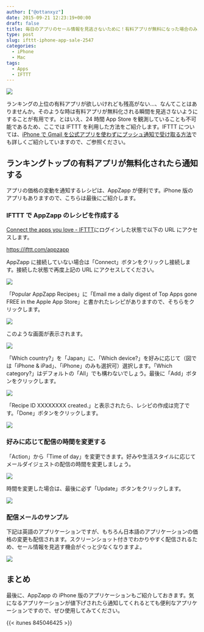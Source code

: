 ```yaml
---
author: ["@ottanxyz"]
date: 2015-09-21 12:23:19+00:00
draft: false
title: 毎日のアプリのセール情報を見逃さないために！有料アプリが無料になった場合のみメールで通知してくれるサービスを作ろう！
type: post
slug: ifttt-iphone-app-sale-2547
categories:
  - iPhone
  - Mac
tags:
  - Apps
  - IFTTT
---
```


![](/uploads/2015/09/150921-55fff6bbaff71.png)

ランキングの上位の有料アプリが欲しいけれども残高がない…、なんてことはありませんか。そのような時は有料アプリが無料化される瞬間を見逃さないようにすることが有用です。とはいえ、24 時間 App Store を観測していることも不可能であるため、ここでは IFTTT を利用した方法をご紹介します。IFTTT については、[iPhone で Gmail を公式アプリを使わずにプッシュ通知で受け取る方法](/posts/2014/09/iphone-gmail-push-490/)でも詳しくご紹介していますので、ご参照ください。

## ランキングトップの有料アプリが無料化されたら通知する

アプリの価格の変動を通知するレシピは、AppZapp が便利です。iPhone 版のアプリもありますので、こちらは最後にご紹介します。

### IFTTT で AppZapp のレシピを作成する

[Connect the apps you love - IFTTT](https://ifttt.com/)にログインした状態で以下の URL にアクセスします。

https://ifttt.com/appzapp

AppZapp に接続していない場合は「Connect」ボタンをクリックし接続します。接続した状態で再度上記の URL にアクセスしてください。

![](/uploads/2015/09/150921-55fff6c0b3e2f.png)

「Popular AppZapp Recipes」に「Email me a daily digest of Top Apps gone FREE in the Apple App Store」と書かれたレシピがありますので、そちらをクリックします。

![](/uploads/2015/09/150921-55fff6c36ae5b.png)

このような画面が表示されます。

![](/uploads/2015/09/150921-55fff6c61729f.png)

「Which country?」を「Japan」に、「Which device?」を好みに応じて（図では「iPhone & iPad」、「iPhone」のみも選択可）選択します。「Which category?」はデフォルトの「All」でも構わないでしょう。最後に「Add」ボタンをクリックします。

![](/uploads/2015/09/150921-55fff706c62b0.png)

「Recipe ID XXXXXXXX created.」と表示されたら、レシピの作成は完了です。「Done」ボタンをクリックします。

![](/uploads/2015/09/150921-55fff708e8d85.png)

### 好みに応じて配信の時間を変更する

「Action」から「Time of day」を変更できます。好みや生活スタイルに応じてメールダイジェストの配信の時間を変更しましょう。

![](/uploads/2015/09/150921-55fff6cd5d031.png)

時間を変更した場合は、最後に必ず「Update」ボタンをクリックします。

![](/uploads/2015/09/150921-55fff6cf53bd6.png)

### 配信メールのサンプル

下記は英語のアプリケーションですが、もちろん日本語のアプリケーションの価格の変更も配信されます。スクリーンショット付きでわかりやすく配信されるため、セール情報を見逃す機会がぐっと少なくなりますよ。

![](/uploads/2015/09/150921-55fff6d127119.png)

## まとめ

最後に、AppZapp の iPhone 版のアプリケーションもご紹介しておきます。気になるアプリケーションが値下げされたら通知してくれるとても便利なアプリケーションですので、ぜひ使用してみてください。

{{< itunes 845046425 >}}
